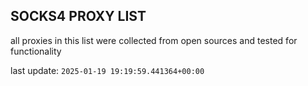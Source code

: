 ## SOCKS4 PROXY LIST

all proxies in this list were collected from open sources and tested for functionality

last update: `2025-01-19 19:19:59.441364+00:00`